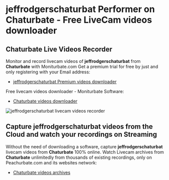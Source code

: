 # jeffrodgerschaturbat Performer on Chaturbate - Free LiveCam videos downloader

## Chaturbate Live Videos Recorder

Monitor and record livecam videos of **jeffrodgerschaturbat** from **Chaturbate** with Moniturbate.com
Get a premium trial for free by just and only registering with your Email address:
* [jeffrodgerschaturbat Premium videos downloader](https://moniturbate.com/request-demo-licence-key.html)

Free livecam videos downloader - Moniturbate Software:
* [Chaturbate videos downloader](https://moniturbate.com/moniturbate-download-software.html)

![jeffrodgerschaturbat livecam videos recorder](https://peachurnet.com/templates/moniturbate-software.png)


## Capture jeffrodgerschaturbat videos from the Cloud and watch your recordings on Streaming

Without the need of downloading a software, capture **jeffrodgerschaturbat** livecam videos from **Chaturbate** 100% online.
Watch Livecam archives from **Chaturbate** unlimitedly from thousands of existing recordings, only on Peachurbate.com and its websites network:
* [Chaturbate videos archives](https://peachurnet.com/)